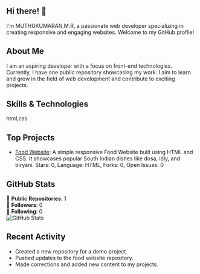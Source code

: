 ## Hi there! 👋

I'm MUTHUKUMARAN.M.R, a passionate web developer specializing in creating responsive and engaging websites. Welcome to my GitHub profile!

## About Me

I am an aspiring developer with a focus on front-end technologies. Currently, I have one public repository showcasing my work. I aim to learn and grow in the field of web development and contribute to exciting projects.

## Skills & Technologies

html,css

## Top Projects

- [Food Website](https://github.com/mrmuthukumaran/mrmuthukumaran): A simple responsive Food Website built using HTML and CSS. It showcases popular South Indian dishes like dosa, idly, and biryani. Stars: 0, Language: HTML, Forks: 0, Open Issues: 0

## GitHub Stats

🌟 **Public Repositories**: 1  
👥 **Followers**: 0  
🔗 **Following**: 0  
![GitHub Stats](https://github-readme-stats.vercel.app/api?username=mrmuthukumaran&show_icons=true&theme=radical)

## Recent Activity

- Created a new repository for a demo project.  
- Pushed updates to the food website repository.  
- Made corrections and added new content to my projects.

